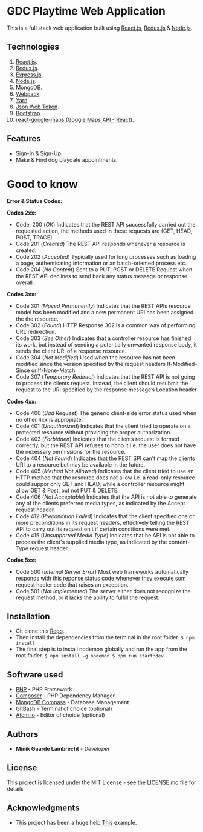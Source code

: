 # **GDC Playtime Web Application**

This is a full stack web application built using [React.js](https://reactjs.org/), [Redux.js](https://redux.js.org/) & [Node.js](https://nodejs.org/en/).

## **Technologies**

1.  [React.js](https://reactjs.org).
2.  [Redux.js](https://redux.js.org).
3.  [Express.js](https://expressjs.com).
4.  [Node.js](https://nodejs.org/en/).
5.  [MongoDB](https://www.mongodb.com).
6.  [Webpack](https://webpack.js.org).
7.  [Yarn](https://yarnpkg.com/en/)
8.  [Json Web Token](https://jwt.io).
9.  [Bootstrap](https://getbootstrap.com).
10. [react-google-maps (Google Maps API - React)](https://github.com/tomchentw/react-google-maps).

## **Features**

-   Sign-In & Sign-Up.
-   Make & Find dog playdate appointments.

# **Good to know**

**Error & Status Codes:**

**Codes 2xx:**

-   Code: 200 (_OK_)
        Indicates that the REST API successfully carried out the requested action, the methods used in these requests are (GET, HEAD,           POST, TRACE).
-   Code 201 (_Created_)
        The REST API responds whenever a resource is created.
-   Code 202 (_Accepted_)
        Typically used for long processes such as loading a page, authenticating information or an batch-oriented process etc.
-   Code 204 (_No Content_)
        Sent to a PUT, POST or DELETE Request when the REST API declines to send back any status message or response overall.

**Codes 3xx:**

-   Code 301 (_Moved Permanently_)
        Indicates that the REST APIs resource model has been modified and a new permanent URI has been assigned the the resource.
-   Code 302 (_Found_)
        HTTP Response 302 is a common way of performing URL redirection.
-   Code 303 (_See Other_)
        Indicates that a controller resource has finished its work, but instead of sending a potentially unwanted response body, it sends the client URI of a response resource.
-   Code 304 (_Not Modified_)
        Used when the resource has not been modified since the version specified by the request headers If-Modified-Since or If-None-Match
-   Code 307 (_Temporary Redirect_)
        Indicates that the REST API is not going to process the clients request. Instead, the client should resubmit the request to the URI specified by the response message’s Location header

**Codes 4xx:**

-   Code 400 (_Bad Request_)
        The generic client-side error status used when no other 4xx is appropiate.
-   Code 401 (_Unauthorized_)
        Indicates that the client tried to operate on a protected resource without providing the proper authorization.
-   Code 403 (_Forbidden_)
        Indicates that the clients request is formed correctly, but the REST API refuses to hono it i.e. the user does not have the nexessary permissions for the resource.
-   Code 404 (_Not Found_)
        Indicates that the REST SPI can't map the clients URI to a resource but may be available in the future.
-   Code 405 (_Method Not Allowed_)
        Indicates that the client tried to use an HTTP method that the resource does not allow i.e. a read-only resource could suppor only GET and HEAD, while a controller resource might allow GET & Post, but not PUT & DELETE.
-   Code 406 (_Not Acceptable_)
        Indicates that the API is not able to generate any of the clients preferred media types, as indicated by the Accept request header.
-   Code 412 (_Precondition Failed_)
        Indicates that the client specified one or more preconditions in its request headers, effectively telling the REST API to carry out its request onlt if certain conditions were met.
-   Code 415 (_Unsupported Media Type_)
        Indicates that he API is not able to process the client's supplied media type, as indicated by the content-Type request header.

**Codes 5xx:**

-   Code 500 (_Internal Server Error_)
        Most web frameworks automatically responds with this reponse status code whenever they execute som request hadler code that raises an exception.
-   Code 501 (_Not Implemented_)
        The server either does not recognize the request method, or it lacks the ability to fulfill the request.

## **Installation**

-   Git clone this [Repo](https://github.com/MinikLambrecht/Gui-Project).
-   Then Install the dependencies from the terminal in   the root folder.
        ```
        $ npm install
        ```
-   The final step is to install nodemon globally and run the app from the root folder.
        ```
        $ npm install -g nodemon
        $ npm run start:dev
        ```

## Software used

-   [PHP](http://php.net/downloads.php) - PHP Framework
-   [Composer](https://getcomposer.org/download/) - PHP Dependency Manager
-   [MongoDB Compass](https://www.mongodb.com/products/compass) - Database Management
-   [GitBash](https://git-scm.com/downloads) - Terminal of choice (optional)
-   [Atom.io](https://atom.io/) - Editor of choice (optional)

## Authors

-   **Minik Gaarde Lambrecht** - _Developer_

## License

This project is licensed under the MIT License - see the [LICENSE.md](LICENSE.md) file for details

## Acknowledgments

-   This project has been a huge help [This](https://appdividend.com/2018/07/18/react-redux-node-mongodb-jwt-authentication/) example.
